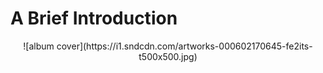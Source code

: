 # A Brief Introduction
<div align="center">![album cover](https://i1.sndcdn.com/artworks-000602170645-fe2its-t500x500.jpg)
